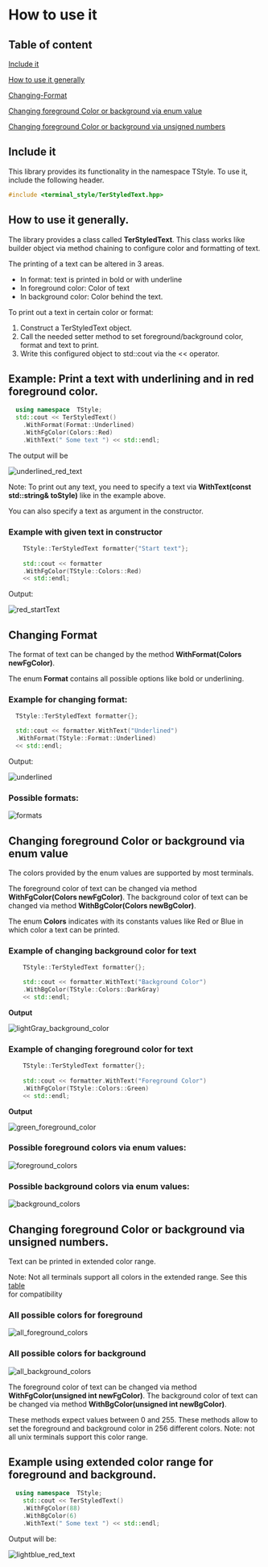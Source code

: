 # How to use it

## Table of content

[Include it](#Include-it)

[How to use it generally](#How-to-use-it-generally.)

[Changing-Format](#Changing-Format)

[Changing foreground Color or background via enum value](#Changing-foreground-Color-or-background-via-enum-value)

[Changing foreground Color or background via unsigned numbers](#Changing-foreground-Color-or-background-via-unsigned-numbers.)

## Include it

This library provides its functionality in the namespace TStyle.
To use it, include the following header.

```cpp
#include <terminal_style/TerStyledText.hpp>
```

## How to use it generally.

The library provides a class called **TerStyledText**. This class works like builder object via 
method chaining to configure color and formatting of text.

The printing of a text can be altered in 3 areas. 

- In format: text is printed in bold or with underline
- In foreground color: Color of text
- In background color: Color behind the text.

To print out a text in certain color or format:

1. Construct a TerStyledText object.
2. Call the needed setter method to set foreground/background color, format and text to print.
3. Write this configured object to std::cout via the << operator.

## Example: Print a text with underlining and in red foreground color.

```c++
  using namespace  TStyle;
  std::cout << TerStyledText()
    .WithFormat(Format::Underlined)
    .WithFgColor(Colors::Red)
    .WithText(" Some text ") << std::endl;
```

The output will be

![underlined_red_text](./pictures/underlined_red_text.png)

Note: To print out any text, you need to specify a text via 
**WithText(const std::string& toStyle)** like in the example above.

You can also specify a text as argument in the constructor.

### Example with given text in constructor

```c++
    TStyle::TerStyledText formatter{"Start text"};
    
    std::cout << formatter
    .WithFgColor(TStyle::Colors::Red)
    << std::endl;
```

Output:

![red_startText](./pictures/red_startText.png)

## Changing Format
The format of text can be changed by the method **WithFormat(Colors newFgColor)**.

The enum **Format** contains all possible options like bold or underlining.

### Example for changing format:
```c++
  TStyle::TerStyledText formatter{};

  std::cout << formatter.WithText("Underlined")
  .WithFormat(TStyle::Format::Underlined)
  << std::endl;
```

Output:

![underlined](./pictures/underlined.png)

### Possible formats:

![formats](./pictures/formats.png)

## Changing foreground Color or background via enum value

The colors provided by the enum values are supported by most terminals. 

The foreground color of text can be changed via method **WithFgColor(Colors newFgColor)**.
The background color of text can be changed via method **WithBgColor(Colors newBgColor)**.

The enum **Colors** indicates with its constants values like Red or Blue in which color a text can
be printed.

### Example of changing background color for text
```c++
    TStyle::TerStyledText formatter{};

    std::cout << formatter.WithText("Background Color")
    .WithBgColor(TStyle::Colors::DarkGray)
    << std::endl;
```

**Output**

![lightGray_background_color](./pictures/lightGray_background_color.png)

### Example of changing foreground color for text
```c++
    TStyle::TerStyledText formatter{};
    
    std::cout << formatter.WithText("Foreground Color")
    .WithFgColor(TStyle::Colors::Green)
    << std::endl;
```

**Output**

![green_foreground_color](./pictures/green_foreground_color.png)

### Possible foreground colors via enum values: 

![foreground_colors](./pictures/foreground_colors.png)

### Possible background colors via enum values:

![background_colors](./pictures/background_colors.png)


## Changing foreground Color or background via unsigned numbers.

Text can be printed in extended color range. 

Note: Not all terminals support all colors in the extended range.
See this [table](https://misc.flogisoft.com/bash/tip_colors_and_formatting#terminals_compatibility)  
for compatibility 

### All possible colors for foreground

![all_foreground_colors](./pictures/all_foreground_colors.png)

### All possible colors for background

![all_background_colors](./pictures/all_background_colors.png)

The foreground color of text can be changed via method **WithFgColor(unsigned int newFgColor)**.
The background color of text can be changed via method **WithBgColor(unsigned int newBgColor)**.

These methods expect values between 0 and 255. These methods allow to set the foreground and 
background color in 256 different colors. Note: not all unix terminals support this color range. 

## Example using extended color range for foreground and background.

```c++
  using namespace  TStyle;
    std::cout << TerStyledText()
    .WithFgColor(88)
    .WithBgColor(6)
    .WithText(" Some text ") << std::endl;
```

Output will be:

![lightblue_red_text](./pictures/lightblue_red_text.png)

